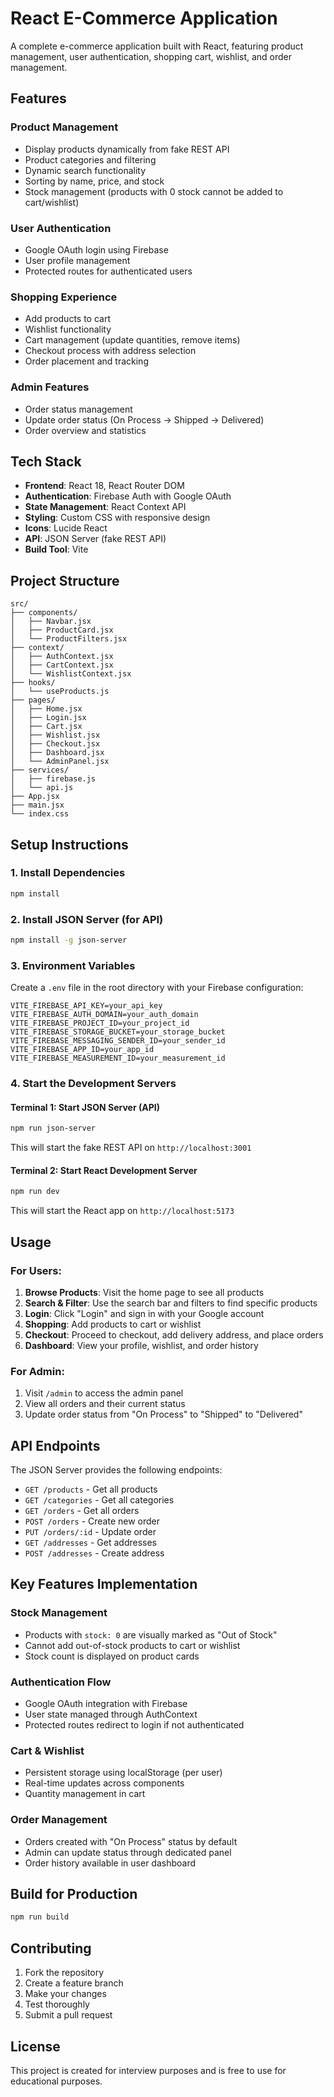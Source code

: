 # React E-Commerce Application

A complete e-commerce application built with React, featuring product management, user authentication, shopping cart, wishlist, and order management.

## Features

### Product Management
- Display products dynamically from fake REST API
- Product categories and filtering
- Dynamic search functionality
- Sorting by name, price, and stock
- Stock management (products with 0 stock cannot be added to cart/wishlist)

### User Authentication
- Google OAuth login using Firebase
- User profile management
- Protected routes for authenticated users

### Shopping Experience
- Add products to cart
- Wishlist functionality
- Cart management (update quantities, remove items)
- Checkout process with address selection
- Order placement and tracking

### Admin Features
- Order status management
- Update order status (On Process → Shipped → Delivered)
- Order overview and statistics

## Tech Stack

- **Frontend**: React 18, React Router DOM
- **Authentication**: Firebase Auth with Google OAuth
- **State Management**: React Context API
- **Styling**: Custom CSS with responsive design
- **Icons**: Lucide React
- **API**: JSON Server (fake REST API)
- **Build Tool**: Vite

## Project Structure

```
src/
├── components/
│   ├── Navbar.jsx
│   ├── ProductCard.jsx
│   └── ProductFilters.jsx
├── context/
│   ├── AuthContext.jsx
│   ├── CartContext.jsx
│   └── WishlistContext.jsx
├── hooks/
│   └── useProducts.js
├── pages/
│   ├── Home.jsx
│   ├── Login.jsx
│   ├── Cart.jsx
│   ├── Wishlist.jsx
│   ├── Checkout.jsx
│   ├── Dashboard.jsx
│   └── AdminPanel.jsx
├── services/
│   ├── firebase.js
│   └── api.js
├── App.jsx
├── main.jsx
└── index.css
```

## Setup Instructions

### 1. Install Dependencies
```bash
npm install
```

### 2. Install JSON Server (for API)
```bash
npm install -g json-server
```

### 3. Environment Variables
Create a `.env` file in the root directory with your Firebase configuration:
```
VITE_FIREBASE_API_KEY=your_api_key
VITE_FIREBASE_AUTH_DOMAIN=your_auth_domain
VITE_FIREBASE_PROJECT_ID=your_project_id
VITE_FIREBASE_STORAGE_BUCKET=your_storage_bucket
VITE_FIREBASE_MESSAGING_SENDER_ID=your_sender_id
VITE_FIREBASE_APP_ID=your_app_id
VITE_FIREBASE_MEASUREMENT_ID=your_measurement_id
```

### 4. Start the Development Servers

#### Terminal 1: Start JSON Server (API)
```bash
npm run json-server
```
This will start the fake REST API on `http://localhost:3001`

#### Terminal 2: Start React Development Server
```bash
npm run dev
```
This will start the React app on `http://localhost:5173`

## Usage

### For Users:
1. **Browse Products**: Visit the home page to see all products
2. **Search & Filter**: Use the search bar and filters to find specific products
3. **Login**: Click "Login" and sign in with your Google account
4. **Shopping**: Add products to cart or wishlist
5. **Checkout**: Proceed to checkout, add delivery address, and place orders
6. **Dashboard**: View your profile, wishlist, and order history

### For Admin:
1. Visit `/admin` to access the admin panel
2. View all orders and their current status
3. Update order status from "On Process" to "Shipped" to "Delivered"

## API Endpoints

The JSON Server provides the following endpoints:

- `GET /products` - Get all products
- `GET /categories` - Get all categories
- `GET /orders` - Get all orders
- `POST /orders` - Create new order
- `PUT /orders/:id` - Update order
- `GET /addresses` - Get addresses
- `POST /addresses` - Create address

## Key Features Implementation

### Stock Management
- Products with `stock: 0` are visually marked as "Out of Stock"
- Cannot add out-of-stock products to cart or wishlist
- Stock count is displayed on product cards

### Authentication Flow
- Google OAuth integration with Firebase
- User state managed through AuthContext
- Protected routes redirect to login if not authenticated

### Cart & Wishlist
- Persistent storage using localStorage (per user)
- Real-time updates across components
- Quantity management in cart

### Order Management
- Orders created with "On Process" status by default
- Admin can update status through dedicated panel
- Order history available in user dashboard

## Build for Production

```bash
npm run build
```

## Contributing

1. Fork the repository
2. Create a feature branch
3. Make your changes
4. Test thoroughly
5. Submit a pull request

## License

This project is created for interview purposes and is free to use for educational purposes.
